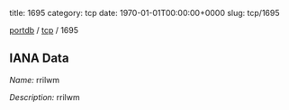 title: 1695
category: tcp
date: 1970-01-01T00:00:00+0000
slug: tcp/1695

[portdb](/) / [tcp](/category/tcp.html) / 1695


## IANA Data

_Name:_ rrilwm

_Description:_ rrilwm


